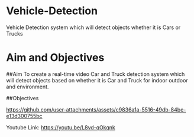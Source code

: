 # Vehicle-Detection
Vehicle Detection system which will detect objects whether it is Cars or Trucks

# Aim and Objectives

##Aim
To create a real-time video Car and Truck detection system which will detect objects based on whether it is Car and Truck for indoor outdoor and environment.

##Objectives


https://github.com/user-attachments/assets/c9836a1a-5516-49db-84be-e13d300755bc

Youtube Link: https://youtu.be/L8vd-qOkqnk


